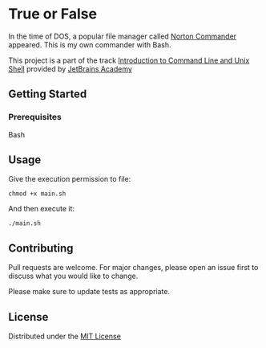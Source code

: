 # True or False

In the time of DOS, a popular file manager called [Norton Commander](https://en.wikipedia.org/wiki/Norton_Commander) appeared. This is my own commander with Bash.

This project is a part of the track [Introduction to Command Line and Unix Shell](https://hyperskill.org/tracks/26) provided by [JetBrains Academy](https://www.jetbrains.com/academy/)

## Getting Started

### Prerequisites

Bash

## Usage

Give the execution permission to file:

`chmod +x main.sh`

And then execute it:

`./main.sh`

## Contributing

Pull requests are welcome. For major changes, please open an issue first
to discuss what you would like to change.

Please make sure to update tests as appropriate.

## License

Distributed under the [MIT License](https://choosealicense.com/licenses/mit/)